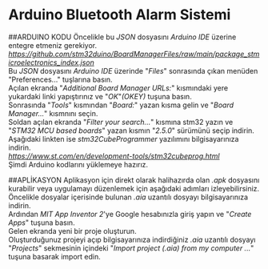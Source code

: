# Arduino Bluetooth Alarm Sistemi

##ARDUINO KODU
Öncelikle bu *JSON* dosyasını *Arduino IDE* üzerine entegre etmeniz gerekiyor.  
*https://github.com/stm32duino/BoardManagerFiles/raw/main/package_stmicroelectronics_index.json*  
Bu *JSON* dosyasını *Arduino IDE* üzerinde "*Files*" sonrasında çıkan menüden "Preferences..." tuşlarına basın.  
Açılan ekranda "*Additional Board Manager URLs:*" kısmındaki yere yukardaki linki yapıştırınız ve "*OK*"*(OKEY)* tuşuna basın.  
Sonrasında "*Tools*" kısmından "*Board:*" yazan kısma gelin ve "*Board Manager...*" kısmnını seçin.  
Soldan açılan ekranda "*Filter your search...*" kısmına stm32 yazın ve "*STM32 MCU based boards*" yazan kısmın "*2.5.0*" sürümünü seçip indirin.  
Aşağıdaki linkten ise *stm32CubeProgrammer* yazılımını bilgisayarınıza indirin.  
*https://www.st.com/en/development-tools/stm32cubeprog.html*  
Şimdi Arduino kodlarını yüklemeye hazırız.  

##APLİKASYON
Aplikasyon için direkt olarak halihazırda olan *.apk* dosyasını kurabilir veya uygulamayı düzenlemek için aşağıdaki adımları izleyebilirsiniz.  
Öncelikle dosyalar içerisinde bulunan *.aia* uzantılı dosyayı bilgisayarınıza indirin.  
Ardından *MIT App Inventor 2*'ye Google hesabınızla giriş yapın ve "*Create Apps*" tuşuna basın.   
Gelen ekranda yeni bir proje oluşturun.   
Oluşturduğunuz projeyi açıp bilgisayarınıza indirdiğiniz *.aia* uzantılı dosyayı "*Projects*" sekmesinin içindeki "*Import project (.aia) from my computer ...*" tuşuna basarak import edin.  
